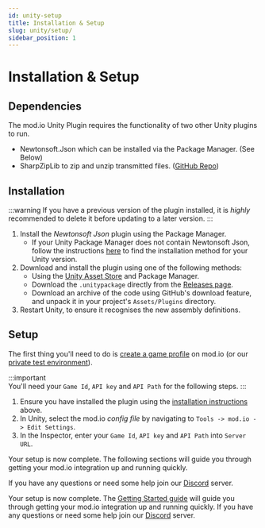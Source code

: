 ```yaml
---
id: unity-setup
title: Installation & Setup
slug: unity/setup/
sidebar_position: 1
---
```


# Installation & Setup

## Dependencies

The mod.io Unity Plugin requires the functionality of two other Unity plugins to run.
* Newtonsoft.Json which can be installed via the Package Manager. (See Below)
* SharpZipLib to zip and unzip transmitted files. ([GitHub Repo](https://github.com/icsharpcode/SharpZipLib))

## Installation

:::warning
If you have a previous version of the plugin installed, it is _highly_ recommended to delete it before updating to a later version.
:::

1. Install the *Newtonsoft Json* plugin using the Package Manager.
   - If your Unity Package Manager does not contain Newtonsoft Json, follow the instructions [here](https://github.com/applejag/Newtonsoft.Json-for-Unity/wiki/Install-official-via-UPM#installing-the-package-via-upm-window) to find the installation method for your Unity version.
2. Download and install the plugin using one of the following methods:
   - Using the [Unity Asset Store](https://assetstore.unity.com/packages/tools/integration/mod-browser-manager-by-mod-io-138866) and Package Manager.
   - Download the `.unitypackage` directly from the [Releases page](https://github.com/modio/modio-unity/releases).
   - Download an archive of the code using GitHub's download feature, and unpack it in your project's `Assets/Plugins` directory.
3. Restart Unity, to ensure it recognises the new assembly definitions.


## Setup

The first thing you'll need to do is [create a game profile](https://mod.io/g/add) on mod.io (or our [private test environment](https://test.mod.io/g/add)).

:::important  
You'll need your `Game Id`, `API key` and `API Path` for the following steps.
:::

1. Ensure you have installed the plugin using the [installation instructions](#installation) above.
2. In Unity, select the mod.io *config file* by navigating to `Tools -> mod.io -> Edit Settings`.
3. In the Inspector, enter your `Game Id`, `API key` and `API Path` into `Server URL`.

Your setup is now complete. The following sections will guide you through getting your mod.io integration up and running quickly.

If you have any questions or need some help join our [Discord](https://discord.mod.io) server.


Your setup is now complete. The [Getting Started guide](/unity/getting-started/) will guide you through getting your mod.io integration up and running quickly. If you have any questions or need some help join our [Discord](https://discord.mod.io) server.
